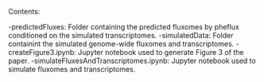 Contents:

-predictedFluxes: Folder containing the predicted fluxomes by pheflux conditioned on the simulated transcriptomes.
-simulatedData: Folder containint the simulated genome-wide fluxomes and transcriptomes.
-createFigure3.ipynb: Jupyter notebook used to generate Figure 3 of the paper.
-simulateFluxesAndTranscriptomes.ipynb: Jupyter notebook used to simulate fluxomes and transcriptomes.